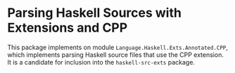 Parsing Haskell Sources with Extensions and CPP
===============================================

This package implements on module `Language.Haskell.Exts.Annotated.CPP`, which
implements parsing Haskell source files that use the CPP extension. It is a
candidate for inclusion into the `haskell-src-exts` package.
